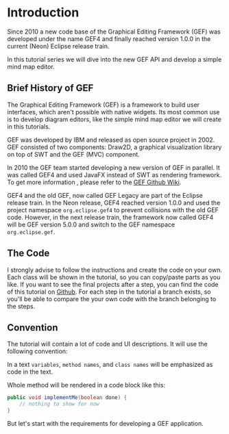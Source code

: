 # Introduction

Since 2010 a new code base of the Graphical Editing Framework (GEF) was developed under the name GEF4 and finally reached version 1.0.0 in the current (Neon) Eclipse release train. 

In this tutorial series we will dive into the new GEF API and develop a simple mind map editor.

## Brief History of GEF

The Graphical Editing Framework (GEF) is a framework to build user interfaces, which aren't possible with native widgets. Its most common use is to develop diagram editors, like the simple mind map editor we will create in this tutorials.

GEF was developed by IBM and released as open source project in 2002. GEF consisted of two components: Draw2D, a graphical visualization library on top of SWT and the GEF (MVC) component.    

In 2010 the GEF team started developing a new version of GEF in parallel. It was called GEF4 and used JavaFX instead of SWT as rendering framework. To get more information  , please refer to the [GEF Github Wiki](https://github.com/eclipse/gef/wiki#developer-documentation).

GEF4 and the old GEF, now called GEF Legacy are part of the Eclipse release train. In the Neon release, GEF4 reached version 1.0.0 and used the project namespace `org.eclipse.gef4`  to prevent collisions with the old GEF code. However, in the next release train, the framework now called GEF4 will be GEF version 5.0.0 and switch to the GEF namespace `org.eclipse.gef`.


## The Code

I strongly advise to follow the instructions and create the code on your own. Each class will be shown in the tutorial, so you can copy/paste parts as you like. If you want to see the final projects after a step, you can find the code of this tutorial on [Github](https://github.com/hannesN/gef-mindmap-tutorial). For each step in the tutorial a branch exists, so you'll be able to compare the your own code with the branch belonging to the steps.

## Convention

The tutorial will contain a lot of code and UI descriptions. It will use the following convention:

In a text `variables`, `method names`, and `class names` will be emphasized as code in the text.

Whole method will be rendered in a code block like this:

```java
public void implementMe(boolean done) {
	// nothing to show for now
}
``` 

But let's start with the requirements for developing a GEF application.